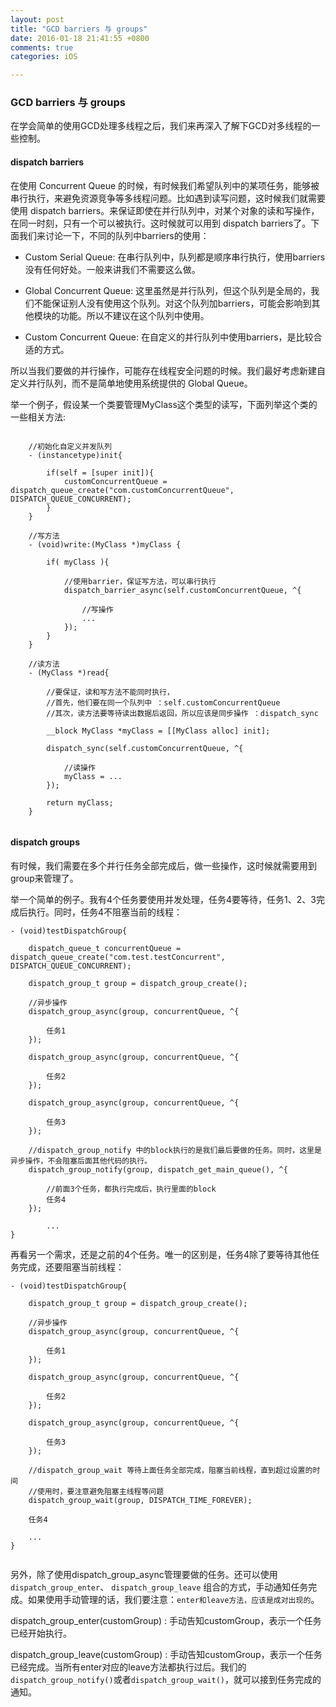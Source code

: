```yaml
---
layout: post
title: "GCD barriers 与 groups"
date: 2016-01-18 21:41:55 +0800
comments: true
categories: iOS

---
```



### GCD barriers 与 groups

在学会简单的使用GCD处理多线程之后，我们来再深入了解下GCD对多线程的一些控制。

#### dispatch barriers

在使用 Concurrent Queue 的时候，有时候我们希望队列中的某项任务，能够被串行执行，来避免资源竞争等多线程问题。比如遇到读写问题，这时候我们就需要使用 dispatch barriers。来保证即使在并行队列中，对某个对象的读和写操作，在同一时刻，只有一个可以被执行。这时候就可以用到 dispatch barriers了。下面我们来讨论一下，不同的队列中barriers的使用：


* Custom Serial Queue: 在串行队列中，队列都是顺序串行执行，使用barriers没有任何好处。一般来讲我们不需要这么做。

* Global Concurrent Queue: 这里虽然是并行队列，但这个队列是全局的，我们不能保证别人没有使用这个队列。对这个队列加barriers，可能会影响到其他模块的功能。所以不建议在这个队列中使用。

* Custom Concurrent Queue: 在自定义的并行队列中使用barriers，是比较合适的方式。

所以当我们要做的并行操作，可能存在线程安全问题的时候。我们最好考虑新建自定义并行队列，而不是简单地使用系统提供的 Global Queue。

举一个例子，假设某一个类要管理MyClass这个类型的读写，下面列举这个类的一些相关方法:


```

	//初始化自定义并发队列
	- (instancetype)init{
   	
		if(self = [super init]){
			customConcurrentQueue = dispatch_queue_create("com.customConcurrentQueue", DISPATCH_QUEUE_CONCURRENT); 
		}
	}

	//写方法
	- (void)write:(MyClass *)myClass {
	
		if( myClass ){
			
			//使用barrier，保证写方法，可以串行执行
            dispatch_barrier_async(self.customConcurrentQueue, ^{ 
            	
            	//写操作
            	...
			});
		}
	}

	//读方法
	- (MyClass *)read{
		
		//要保证，读和写方法不能同时执行，
		//首先，他们要在同一个队列中 ：self.customConcurrentQueue
		//其次，读方法要等待读出数据后返回，所以应该是同步操作 ：dispatch_sync
		
		__block MyClass *myClass = [[MyClass alloc] init];
		
		dispatch_sync(self.customConcurrentQueue, ^{
		
			//读操作
			myClass = ...
		});
		
		return myClass;
	}
	
```


#### dispatch groups


有时候，我们需要在多个并行任务全部完成后，做一些操作，这时候就需要用到 group来管理了。

举一个简单的例子。我有4个任务要使用并发处理，任务4要等待，任务1、2、3完成后执行。同时，任务4不阻塞当前的线程：

```
- (void)testDispatchGroup{

	dispatch_queue_t concurrentQueue = dispatch_queue_create("com.test.testConcurrent", DISPATCH_QUEUE_CONCURRENT);

	dispatch_group_t group = dispatch_group_create();

	//异步操作
	dispatch_group_async(group, concurrentQueue, ^{
	       
    	任务1
	});

	dispatch_group_async(group, concurrentQueue, ^{
	       
    	任务2
	});

	dispatch_group_async(group, concurrentQueue, ^{
	       
    	任务3
	});

	//dispatch_group_notify 中的block执行的是我们最后要做的任务。同时，这里是异步操作，不会阻塞后面其他代码的执行。
	dispatch_group_notify(group, dispatch_get_main_queue(), ^{
		
		//前面3个任务，都执行完成后，执行里面的block
		任务4
	});

    	...
}

```


再看另一个需求，还是之前的4个任务。唯一的区别是，任务4除了要等待其他任务完成，还要阻塞当前线程：

```
- (void)testDispatchGroup{

	dispatch_group_t group = dispatch_group_create();

	//异步操作
	dispatch_group_async(group, concurrentQueue, ^{
	       
    	任务1
	});

	dispatch_group_async(group, concurrentQueue, ^{
	       
    	任务2
	});

	dispatch_group_async(group, concurrentQueue, ^{
	       
    	任务3
	});
	
	//dispatch_group_wait 等待上面任务全部完成，阻塞当前线程，直到超过设置的时间
	//使用时，要注意避免阻塞主线程等问题
	dispatch_group_wait(group, DISPATCH_TIME_FOREVER);
	
	任务4
	
	...
}


```

另外，除了使用dispatch_group_async管理要做的任务。还可以使用`dispatch_group_enter`、 `dispatch_group_leave` 组合的方式，手动通知任务完成。如果使用手动管理的话，我们要注意：`enter和leave方法，应该是成对出现的`。



dispatch_group_enter(customGroup) : 手动告知customGroup，表示一个任务已经开始执行。 


dispatch_group_leave(customGroup) : 手动告知customGroup，表示一个任务已经完成。当所有enter对应的leave方法都执行过后。我们的`dispatch_group_notify()`或者`dispatch_group_wait()`，就可以接到任务完成的通知。
